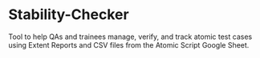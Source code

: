 # Stability-Checker
Tool to help QAs and trainees manage, verify, and track atomic test cases using Extent Reports and CSV files from the Atomic Script Google Sheet.
